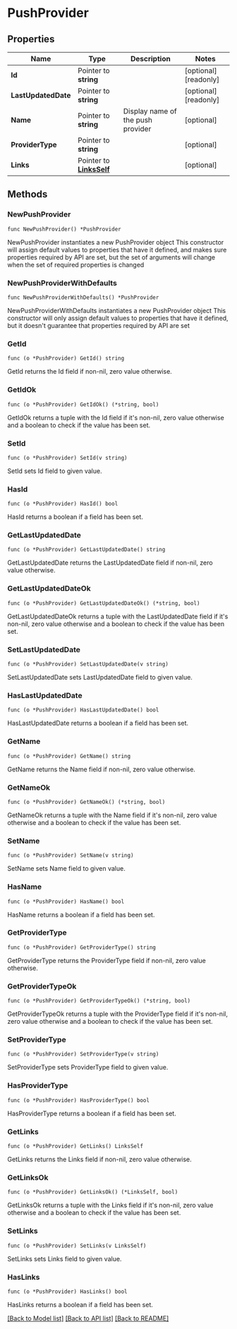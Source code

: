 # PushProvider

## Properties

Name | Type | Description | Notes
------------ | ------------- | ------------- | -------------
**Id** | Pointer to **string** |  | [optional] [readonly] 
**LastUpdatedDate** | Pointer to **string** |  | [optional] [readonly] 
**Name** | Pointer to **string** | Display name of the push provider | [optional] 
**ProviderType** | Pointer to **string** |  | [optional] 
**Links** | Pointer to [**LinksSelf**](LinksSelf.md) |  | [optional] 

## Methods

### NewPushProvider

`func NewPushProvider() *PushProvider`

NewPushProvider instantiates a new PushProvider object
This constructor will assign default values to properties that have it defined,
and makes sure properties required by API are set, but the set of arguments
will change when the set of required properties is changed

### NewPushProviderWithDefaults

`func NewPushProviderWithDefaults() *PushProvider`

NewPushProviderWithDefaults instantiates a new PushProvider object
This constructor will only assign default values to properties that have it defined,
but it doesn't guarantee that properties required by API are set

### GetId

`func (o *PushProvider) GetId() string`

GetId returns the Id field if non-nil, zero value otherwise.

### GetIdOk

`func (o *PushProvider) GetIdOk() (*string, bool)`

GetIdOk returns a tuple with the Id field if it's non-nil, zero value otherwise
and a boolean to check if the value has been set.

### SetId

`func (o *PushProvider) SetId(v string)`

SetId sets Id field to given value.

### HasId

`func (o *PushProvider) HasId() bool`

HasId returns a boolean if a field has been set.

### GetLastUpdatedDate

`func (o *PushProvider) GetLastUpdatedDate() string`

GetLastUpdatedDate returns the LastUpdatedDate field if non-nil, zero value otherwise.

### GetLastUpdatedDateOk

`func (o *PushProvider) GetLastUpdatedDateOk() (*string, bool)`

GetLastUpdatedDateOk returns a tuple with the LastUpdatedDate field if it's non-nil, zero value otherwise
and a boolean to check if the value has been set.

### SetLastUpdatedDate

`func (o *PushProvider) SetLastUpdatedDate(v string)`

SetLastUpdatedDate sets LastUpdatedDate field to given value.

### HasLastUpdatedDate

`func (o *PushProvider) HasLastUpdatedDate() bool`

HasLastUpdatedDate returns a boolean if a field has been set.

### GetName

`func (o *PushProvider) GetName() string`

GetName returns the Name field if non-nil, zero value otherwise.

### GetNameOk

`func (o *PushProvider) GetNameOk() (*string, bool)`

GetNameOk returns a tuple with the Name field if it's non-nil, zero value otherwise
and a boolean to check if the value has been set.

### SetName

`func (o *PushProvider) SetName(v string)`

SetName sets Name field to given value.

### HasName

`func (o *PushProvider) HasName() bool`

HasName returns a boolean if a field has been set.

### GetProviderType

`func (o *PushProvider) GetProviderType() string`

GetProviderType returns the ProviderType field if non-nil, zero value otherwise.

### GetProviderTypeOk

`func (o *PushProvider) GetProviderTypeOk() (*string, bool)`

GetProviderTypeOk returns a tuple with the ProviderType field if it's non-nil, zero value otherwise
and a boolean to check if the value has been set.

### SetProviderType

`func (o *PushProvider) SetProviderType(v string)`

SetProviderType sets ProviderType field to given value.

### HasProviderType

`func (o *PushProvider) HasProviderType() bool`

HasProviderType returns a boolean if a field has been set.

### GetLinks

`func (o *PushProvider) GetLinks() LinksSelf`

GetLinks returns the Links field if non-nil, zero value otherwise.

### GetLinksOk

`func (o *PushProvider) GetLinksOk() (*LinksSelf, bool)`

GetLinksOk returns a tuple with the Links field if it's non-nil, zero value otherwise
and a boolean to check if the value has been set.

### SetLinks

`func (o *PushProvider) SetLinks(v LinksSelf)`

SetLinks sets Links field to given value.

### HasLinks

`func (o *PushProvider) HasLinks() bool`

HasLinks returns a boolean if a field has been set.


[[Back to Model list]](../README.md#documentation-for-models) [[Back to API list]](../README.md#documentation-for-api-endpoints) [[Back to README]](../README.md)



